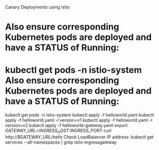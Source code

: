 
Canary Deployments using Istio  
# Also ensure corresponding Kubernetes pods are deployed and have a STATUS of Running: 
# kubectl get pods -n istio-system Also ensure corresponding Kubernetes pods are deployed and have a STATUS of Running: 
kubectl get pods -n istio-system
kubectl apply -f helloworld.yaml
kubectl apply -f helloworld.yaml -l version=v1
kubectl apply -f helloworld.yaml -l version=v2
kubectl apply -f helloworld-gateway.yaml
export GATEWAY_URL=$INGRESS_HOST:$INGRESS_PORT
curl http://$GATEWAY_URL/hello
Check LoadBalancer IP address:
kubectl get services  --all-namespaces  | grep istio-ingressgateway
